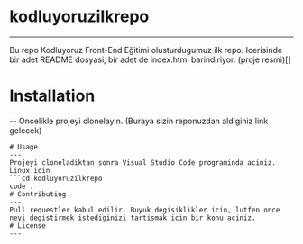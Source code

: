 # kodluyoruzilkrepo
---
Bu repo Kodluyoruz Front-End Eğitimi olusturdugumuz ilk repo. Icerisinde bir adet README dosyasi, bir adet de index.html barindiriyor.
(proje resmi)[]
# Installation
--
Oncelikle projeyi clonelayin. (Buraya sizin reponuzdan aldiginiz link gelecek)
```git clone https://github.com/CtTaeUG/kodluyoruzilkrepo.git
# Usage
---
Projeyi cloneladiktan sonra Visual Studio Code programinda aciniz.
Linux icin
```cd kodluyoruzilkrepo
code .
# Contributing
---
Pull requestler kabul edilir. Buyuk degisiklikler icin, lutfen once neyi degistirmek istediginizi tartismak icin bir konu aciniz.
# License
--- 
